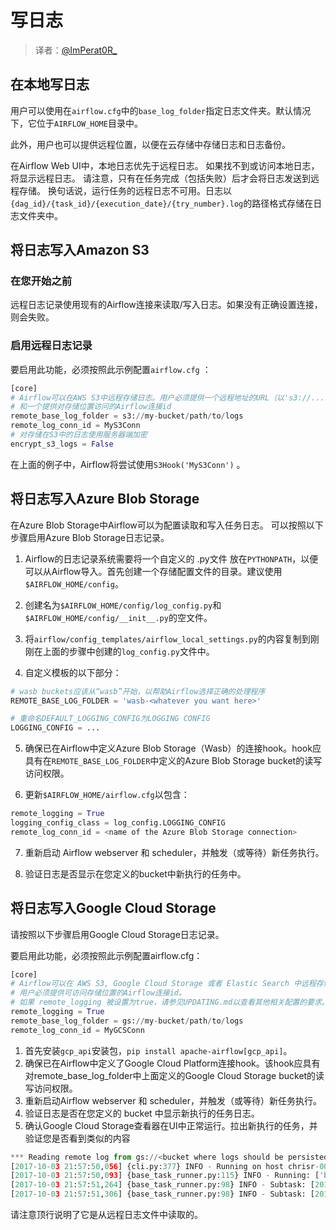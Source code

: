 # 写日志

> 译者：[@ImPerat0R\_](https://github.com/tssujt)

## 在本地写日志

用户可以使用在`airflow.cfg`中的`base_log_folder`指定日志文件夹。默认情况下，它位于`AIRFLOW_HOME`目录中。

此外，用户也可以提供远程位置，以便在云存储中存储日志和日志备份。

在Airflow Web UI中，本地日志优先于远程日志。 如果找不到或访问本地日志，将显示远程日志。 请注意，只有在任务完成（包括失败）后才会将日志发送到远程存储。 换句话说，运行任务的远程日志不可用。日志以`{dag_id}/{task_id}/{execution_date}/{try_number}.log`的路径格式存储在日志文件夹中。

## 将日志写入Amazon S3

### 在您开始之前

远程日志记录使用现有的Airflow连接来读取/写入日志。如果没有正确设置连接，则会失败。

### 启用远程日志记录

要启用此功能，必须按照此示例配置`airflow.cfg` ：

```py
[core]
# Airflow可以在AWS S3中远程存储日志。用户必须提供一个远程地址的URL（以's3://...'开始）
# 和一个提供对存储位置访问的Airflow连接id
remote_base_log_folder = s3://my-bucket/path/to/logs
remote_log_conn_id = MyS3Conn
# 对存储在S3中的日志使用服务器端加密
encrypt_s3_logs = False
```

在上面的例子中，Airflow将尝试使用`S3Hook('MyS3Conn')` 。

## 将日志写入Azure Blob Storage

在Azure Blob Storage中Airflow可以为配置读取和写入任务日志。 可以按照以下步骤启用Azure Blob Storage日志记录。

1. Airflow的日志记录系统需要将一个自定义的 .py文件 放在`PYTHONPATH`，以便可以从Airflow导入。首先创建一个存储配置文件的目录。建议使用`$AIRFLOW_HOME/config`。

2. 创建名为`$AIRFLOW_HOME/config/log_config.py`和`$AIRFLOW_HOME/config/__init__.py`的空文件。

3. 将`airflow/config_templates/airflow_local_settings.py`的内容复制到刚刚在上面的步骤中创建的`log_config.py`文件中。

4. 自定义模板的以下部分：

```py
# wasb buckets应该从“wasb”开始，以帮助Airflow选择正确的处理程序
REMOTE_BASE_LOG_FOLDER = 'wasb-<whatever you want here>'

# 重命名DEFAULT_LOGGING_CONFIG为LOGGING CONFIG
LOGGING_CONFIG = ...
```

5. 确保已在Airflow中定义Azure Blob Storage（Wasb）的连接hook。hook应具有在`REMOTE_BASE_LOG_FOLDER`中定义的Azure Blob Storage bucket的读写访问权限。

6. 更新`$AIRFLOW_HOME/airflow.cfg`以包含：

```py
remote_logging = True
logging_config_class = log_config.LOGGING_CONFIG
remote_log_conn_id = <name of the Azure Blob Storage connection>
```

7. 重新启动 Airflow webserver 和 scheduler，并触发（或等待）新任务执行。

8. 验证日志是否显示在您定义的bucket中新执行的任务中。

## 将日志写入Google Cloud Storage

请按照以下步骤启用Google Cloud Storage日志记录。

要启用此功能，必须按照此示例配置airflow.cfg：

```py
[core]
# Airflow可以在 AWS S3, Google Cloud Storage 或者 Elastic Search 中远程存储日志.
# 用户必须提供可访问存储位置的Airflow连接id。
# 如果 remote_logging 被设置为true，请参见UPDATING.md以查看其他相关配置的要求。
remote_logging = True
remote_base_log_folder = gs://my-bucket/path/to/logs
remote_log_conn_id = MyGCSConn
```

1. 首先安装`gcp_api`安装包，`pip install apache-airflow[gcp_api]`。
2. 确保已在Airflow中定义了Google Cloud Platform连接hook。该hook应具有对remote_base_log_folder中上面定义的Google Cloud Storage bucket的读写访问权限。
3. 重新启动Airflow webserver 和 scheduler，并触发（或等待）新任务执行。
4. 验证日志是否在您定义的 bucket 中显示新执行的任务日志。
5. 确认Google Cloud Storage查看器在U​​I中正常运行。拉出新执行的任务，并验证您是否看到类似的内容

```py
*** Reading remote log from gs://<bucket where logs should be persisted>/example_bash_operator/run_this_last/2017-10-03T00:00:00/16.log.
[2017-10-03 21:57:50,056] {cli.py:377} INFO - Running on host chrisr-00532
[2017-10-03 21:57:50,093] {base_task_runner.py:115} INFO - Running: ['bash', '-c', u'airflow run example_bash_operator run_this_last 2017-10-03T00:00:00 --job_id 47 --raw -sd DAGS_FOLDER/example_dags/example_bash_operator.py']
[2017-10-03 21:57:51,264] {base_task_runner.py:98} INFO - Subtask: [2017-10-03 21:57:51,263] {__init__.py:45} INFO - Using executor SequentialExecutor
[2017-10-03 21:57:51,306] {base_task_runner.py:98} INFO - Subtask: [2017-10-03 21:57:51,306] {models.py:186} INFO - Filling up the DagBag from /airflow/dags/example_dags/example_bash_operator.py
```

请注意顶行说明了它是从远程日志文件中读取的。
